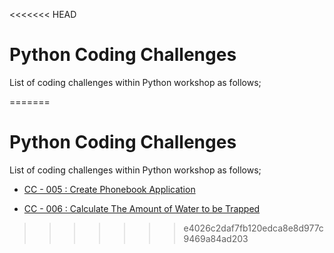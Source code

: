 <<<<<<< HEAD
# Python Coding Challenges

List of coding challenges within Python workshop as follows;


=======
# Python Coding Challenges

List of coding challenges within Python workshop as follows;

- [CC - 005 : Create Phonebook Application](./cc-005-create-phonebook/README.md)

- [CC - 006 : Calculate The Amount of Water to be Trapped](./cc-006-calculate-amount-of-water-trapped/README.md)
>>>>>>> e4026c2daf7fb120edca8e8d977c9469a84ad203
